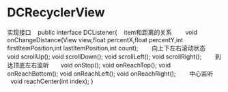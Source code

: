 # DCRecyclerView
实现接口
    public interface DCListener{
    item和距离的关系
        void onChangeDistance(View view,float percentX,float percentY,int firstItemPosition,int lastItemPosition,int count);
        向上下左右滚动状态
        void scrollUp();
        void scrollDown();
        void scrollLeft();
        void scrollRight();
        到达顶底左右监听
        void onStop();
        void onReachTop();
        void onReachBottom();
        void onReachLeft();
        void onReachRight();
        中心监听
        void reachCenter(int index);
    }
